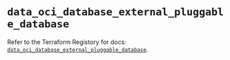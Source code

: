 # `data_oci_database_external_pluggable_database`

Refer to the Terraform Registory for docs: [`data_oci_database_external_pluggable_database`](https://registry.terraform.io/providers/oracle/oci/6.18.0/docs/data-sources/database_external_pluggable_database).
